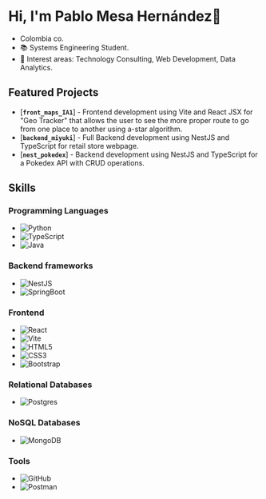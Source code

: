 # Hi, I'm Pablo Mesa Hernández👋

- Colombia co.
- 📚 Systems Engineering Student.
- 🧠 Interest areas: Technology Consulting, Web Development, Data Analytics.

## Featured Projects

- [**`front_maps_IA1`**] - Frontend development using Vite and React JSX for "Geo Tracker" that allows the user to see the more proper route to go from one place to another using a-star algorithm. 
- [**`backend_miyuki`**] - Full Backend development using NestJS and TypeScript for retail store webpage.
- [**`nest_pokedex`**] - Backend development using NestJS and TypeScript for a Pokedex API with CRUD operations.

## Skills

### Programming Languages
- ![Python](https://img.shields.io/badge/python-%2314354C.svg?style=for-the-badge&logo=python&logoColor=white)
- ![TypeScript](https://img.shields.io/badge/TypeScript-%23007ACC.svg?style=for-the-badge&logo=typescript&logoColor=white)
- ![Java](https://img.shields.io/badge/java-%23ED8B00.svg?style=for-the-badge&logo=openjdk&logoColor=white)

### Backend frameworks
- ![NestJS](https://img.shields.io/badge/nestjs-%23E0234E.svg?style=for-the-badge&logo=nestjs&logoColor=white)
- ![SpringBoot](https://img.shields.io/badge/spring-%236DB33F.svg?style=for-the-badge&logo=spring&logoColor=white)

### Frontend
- ![React](https://img.shields.io/badge/react-%2320232a.svg?style=for-the-badge&logo=react&logoColor=%2361DAFB)
- ![Vite](https://img.shields.io/badge/Vite-%23007ACC.svg?style=for-the-badge&logo=vite&logoColor=white)
- ![HTML5](https://img.shields.io/badge/html5-%23E34F26.svg?style=for-the-badge&logo=html5&logoColor=white)
- ![CSS3](https://img.shields.io/badge/css3-%231572B6.svg?style=for-the-badge&logo=css3&logoColor=white)
- ![Bootstrap](https://img.shields.io/badge/bootstrap-%238511FA.svg?style=for-the-badge&logo=bootstrap&logoColor=white)

### Relational Databases 
- ![Postgres](https://img.shields.io/badge/postgres-%23316192.svg?style=for-the-badge&logo=postgresql&logoColor=white)

### NoSQL Databases
- ![MongoDB](https://img.shields.io/badge/mongodb-%234ea94b.svg?style=for-the-badge&logo=mongodb&logoColor=white)

### Tools
- ![GitHub](https://img.shields.io/badge/github-%23121011.svg?style=for-the-badge&logo=github&logoColor=white)
- ![Postman](https://img.shields.io/badge/Postman-FF6C37?style=for-the-badge&logo=postman&logoColor=white)
